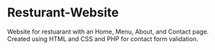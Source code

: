 # Resturant-Website
Website for restuarant with an Home, Menu, About, and Contact page. Created using HTML and CSS and PHP for contact form validation. 
